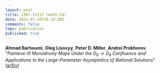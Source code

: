 ```yaml
---
layout: post
title: 2307.11217 [math.CA]
date: 2023-07-20T20:10:38Z
comments: false
tags: publication
published: true
---
```


<b>Ahmad Barhoumi</b>, <b>Oleg Lisovyy</b>, <b>Peter D. Miller</b>, <b>Andrei Prokhorov</b>, "<i>Painlevé-III Monodromy Maps Under the $D_6\to D_8$ Confluence and  Applications to the Large-Parameter Asymptotics of Rational Solutions</i>" ([arXiv](http://arxiv.org/abs/2307.11217v1))
